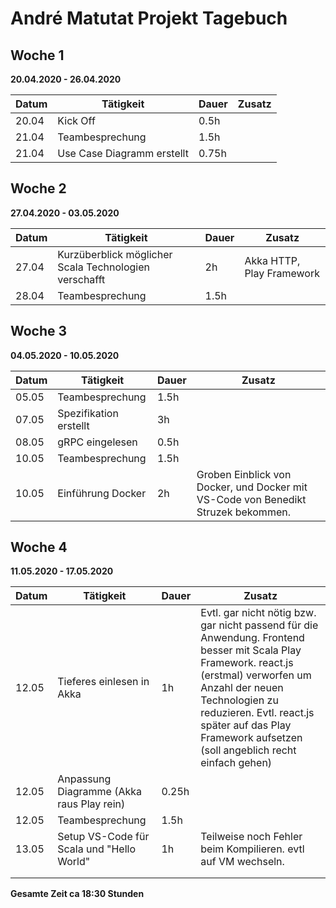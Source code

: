 # André Matutat Projekt Tagebuch



## Woche 1 

__20.04.2020 - 26.04.2020__

| Datum | Tätigkeit       | Dauer | Zusatz |
| ----- | --------------- | ----- | ------ |
| 20.04 | Kick Off        | 0.5h |        |
| 21.04 | Teambesprechung | 1.5h |        |
|21.04| Use Case Diagramm erstellt| 0.75h ||



## Woche 2 

__27.04.2020 - 03.05.2020__

| Datum | Tätigkeit                                             | Dauer  | Zusatz                    |
| ----- | ----------------------------------------------------- | ------ | ------------------------- |
| 27.04 | Kurzüberblick möglicher Scala Technologien verschafft | 2h | Akka HTTP, Play Framework |
| 28.04 | Teambesprechung | 1.5h |      |





## Woche 3 

__04.05.2020 - 10.05.2020__

| Datum | Tätigkeit              | Dauer | Zusatz                                                       |
| ----- | ---------------------- | ----- | ------------------------------------------------------------ |
| 05.05 | Teambesprechung        | 1.5h  |                                                              |
| 07.05 | Spezifikation erstellt | 3h    |                                                              |
| 08.05 | gRPC eingelesen        | 0.5h  |                                                              |
| 10.05 | Teambesprechung        | 1.5h  |                                                              |
| 10.05 | Einführung Docker      | 2h    | Groben Einblick von Docker, und Docker mit VS-Code von Benedikt Struzek bekommen. |


## Woche 4 

__11.05.2020 - 17.05.2020__

| Datum | Tätigkeit                                 | Dauer | Zusatz                                                       |
| ----- | ----------------------------------------- | ----- | ------------------------------------------------------------ |
| 12.05 | Tieferes einlesen in Akka                 | 1h    | Evtl. gar nicht nötig bzw. gar nicht passend für die Anwendung. Frontend besser mit Scala Play Framework. react.js (erstmal) verworfen um Anzahl der neuen Technologien zu reduzieren. Evtl. react.js später auf das Play Framework aufsetzen (soll angeblich recht einfach gehen) |
| 12.05 | Anpassung Diagramme (Akka raus Play rein) | 0.25h |                                                              |
| 12.05 | Teambesprechung                           | 1.5h  |                                                              |
| 13.05 | Setup VS-Code für Scala und "Hello World" | 1h    | Teilweise noch Fehler beim Kompilieren. evtl auf VM wechseln. |
|       |                                           |       |                                                              |
|       |                                           |       |                                                              |

__Gesamte Zeit ca 18:30 Stunden__ 

